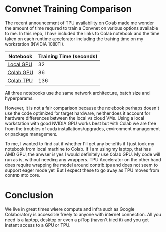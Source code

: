 # Convnet Training Comparison

The recent announcement of TPU availability on Colab made me wonder the amount of time required to train a Convnet on various options available to me. In this repo, I have included the links to Colab notebook and the time taken on each runtime accelerator including the training time on my workstation (NVIDIA 1080TI).


|Notebook|Training Time (seconds)|
|--------|-----------------------|
|<a href="https://github.com/katnoria/cifar10-native-vs-colab/blob/master/CIFAR10_Keras_GPU.ipynb">Local GPU</a>| 32|
|<a href="https://colab.research.google.com/drive/1UCMQJDpJ5hEiUEQ4qMAj0UBiYQ6n8Yg-">Colab GPU</a>| 86|
|<a href="https://colab.research.google.com/drive/1rP91Q5L1mPOVt7FcKkqFJSIMZrBtDawO">Colab TPU</a>| 136|

All three notebooks use the same network architecture, batch size and hyperparams. 

However, it is not a fair comparison because the notebook perhaps doesn't use the code optimized for target hardware, neither does it account for hardware differences between the local vs cloud VMs. Using a local workstation with good NVIDIA GPU works best but with Colab we are free from the troubles of cuda installations/upgrades, environment management or package management. 

To me, I wanted to find out if whether I'll get any benefits if I just took my notebook from local machine to Colab. If I am using my laptop, that has AMD GPU, the anwser is yes I would definitely use Colab GPU. My code will run as is, without needing any wrappers. TPU Accelerator on the other hand does require wrapping the model around contrib.tpu and does not seem to support eager mode yet. But I expect these to go away as TPU moves from contrib into core. 


# Conclusion

We live in great times where compute and infra such as Google Colaboratory is accessible freely to anyone with internet connection. All you need is a laptop, desktop or even a piTop (haven't tried it) and you get instant access to a GPU or TPU.  
